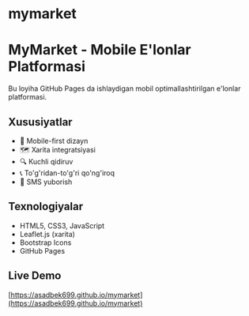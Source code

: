 # mymarket
# MyMarket - Mobile E'lonlar Platformasi

Bu loyiha GitHub Pages da ishlaydigan mobil optimallashtirilgan e'lonlar platformasi.

## Xususiyatlar
- 📱 Mobile-first dizayn
- 🗺️ Xarita integratsiyasi
- 🔍 Kuchli qidiruv
- 📞 To'g'ridan-to'g'ri qo'ng'iroq
- 💬 SMS yuborish

## Texnologiyalar
- HTML5, CSS3, JavaScript
- Leaflet.js (xarita)
- Bootstrap Icons
- GitHub Pages

## Live Demo
[https://asadbek699.github.io/mymarket](https://asadbek699.github.io/mymarket)

